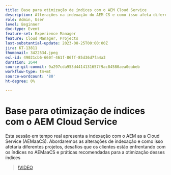 ```yaml
---
title: Base para otimização de índices com o AEM Cloud Service
description: Alterações na indexação do AEM CS e como isso afeta diferentes projetos, desafios que os clientes estão enfrentando com os índices no AEMaaCS e práticas recomendadas para otimizar esses índices
role: Admin, User
level: Beginner
doc-type: Event
feature-set: Experience Manager
feature: Cloud Manager, Projects
last-substantial-update: 2023-08-25T00:00:00Z
jira: KT-13811
thumbnail: 3422534.jpeg
exl-id: 49021cb6-660f-461f-86ff-85d36d7fa4a3
duration: 2644
source-git-commit: 9a297cda953d4414131657f9ac84580aea0eabeb
workflow-type: tm+mt
source-wordcount: '80'
ht-degree: 0%

---
```


# Base para otimização de índices com o AEM Cloud Service

Esta sessão em tempo real apresenta a indexação com o AEM as a Cloud Service (AEMaaCS). Abordaremos as alterações de indexação e como isso afetaria diferentes projetos, desafios que os clientes estão enfrentando com os índices no AEMaaCS e práticas recomendadas para a otimização desses índices

>[!VIDEO](https://video.tv.adobe.com/v/3422534/?learn=on)
